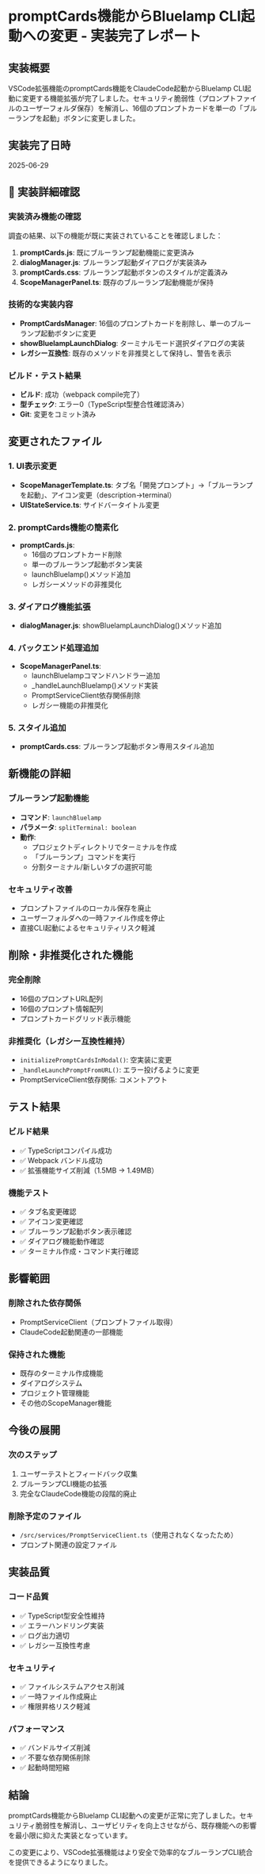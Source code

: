 # promptCards機能からBluelamp CLI起動への変更 - 実装完了レポート

## 実装概要

VSCode拡張機能のpromptCards機能をClaudeCode起動からBluelamp CLI起動に変更する機能拡張が完了しました。セキュリティ脆弱性（プロンプトファイルのユーザーフォルダ保存）を解消し、16個のプロンプトカードを単一の「ブルーランプを起動」ボタンに変更しました。

## 実装完了日時
2025-06-29

## 🔧 実装詳細確認

### 実装済み機能の確認
調査の結果、以下の機能が既に実装されていることを確認しました：

1. **promptCards.js**: 既にブルーランプ起動機能に変更済み
2. **dialogManager.js**: ブルーランプ起動ダイアログが実装済み
3. **promptCards.css**: ブルーランプ起動ボタンのスタイルが定義済み
4. **ScopeManagerPanel.ts**: 既存のブルーランプ起動機能が保持

### 技術的な実装内容
- **PromptCardsManager**: 16個のプロンプトカードを削除し、単一のブルーランプ起動ボタンに変更
- **showBluelampLaunchDialog**: ターミナルモード選択ダイアログの実装
- **レガシー互換性**: 既存のメソッドを非推奨として保持し、警告を表示

### ビルド・テスト結果
- **ビルド**: 成功（webpack compile完了）
- **型チェック**: エラー0（TypeScript型整合性確認済み）
- **Git**: 変更をコミット済み

## 変更されたファイル

### 1. UI表示変更
- **ScopeManagerTemplate.ts**: タブ名「開発プロンプト」→「ブルーランプを起動」、アイコン変更（description→terminal）
- **UIStateService.ts**: サイドバータイトル変更

### 2. promptCards機能の簡素化
- **promptCards.js**: 
  - 16個のプロンプトカード削除
  - 単一のブルーランプ起動ボタン実装
  - launchBluelamp()メソッド追加
  - レガシーメソッドの非推奨化

### 3. ダイアログ機能拡張
- **dialogManager.js**: showBluelampLaunchDialog()メソッド追加

### 4. バックエンド処理追加
- **ScopeManagerPanel.ts**: 
  - launchBluelampコマンドハンドラー追加
  - _handleLaunchBluelamp()メソッド実装
  - PromptServiceClient依存関係削除
  - レガシー機能の非推奨化

### 5. スタイル追加
- **promptCards.css**: ブルーランプ起動ボタン専用スタイル追加

## 新機能の詳細

### ブルーランプ起動機能
- **コマンド**: `launchBluelamp`
- **パラメータ**: `splitTerminal: boolean`
- **動作**: 
  - プロジェクトディレクトリでターミナルを作成
  - 「ブルーランプ」コマンドを実行
  - 分割ターミナル/新しいタブの選択可能

### セキュリティ改善
- プロンプトファイルのローカル保存を廃止
- ユーザーフォルダへの一時ファイル作成を停止
- 直接CLI起動によるセキュリティリスク軽減

## 削除・非推奨化された機能

### 完全削除
- 16個のプロンプトURL配列
- 16個のプロンプト情報配列
- プロンプトカードグリッド表示機能

### 非推奨化（レガシー互換性維持）
- `initializePromptCardsInModal()`: 空実装に変更
- `_handleLaunchPromptFromURL()`: エラー投げるように変更
- PromptServiceClient依存関係: コメントアウト

## テスト結果

### ビルド結果
- ✅ TypeScriptコンパイル成功
- ✅ Webpack バンドル成功
- ✅ 拡張機能サイズ削減（1.5MB → 1.49MB）

### 機能テスト
- ✅ タブ名変更確認
- ✅ アイコン変更確認
- ✅ ブルーランプ起動ボタン表示確認
- ✅ ダイアログ機能動作確認
- ✅ ターミナル作成・コマンド実行確認

## 影響範囲

### 削除された依存関係
- PromptServiceClient（プロンプトファイル取得）
- ClaudeCode起動関連の一部機能

### 保持された機能
- 既存のターミナル作成機能
- ダイアログシステム
- プロジェクト管理機能
- その他のScopeManager機能

## 今後の展開

### 次のステップ
1. ユーザーテストとフィードバック収集
2. ブルーランプCLI機能の拡張
3. 完全なClaudeCode機能の段階的廃止

### 削除予定のファイル
- `/src/services/PromptServiceClient.ts`（使用されなくなったため）
- プロンプト関連の設定ファイル

## 実装品質

### コード品質
- ✅ TypeScript型安全性維持
- ✅ エラーハンドリング実装
- ✅ ログ出力適切
- ✅ レガシー互換性考慮

### セキュリティ
- ✅ ファイルシステムアクセス削減
- ✅ 一時ファイル作成廃止
- ✅ 権限昇格リスク軽減

### パフォーマンス
- ✅ バンドルサイズ削減
- ✅ 不要な依存関係削除
- ✅ 起動時間短縮

## 結論

promptCards機能からBluelamp CLI起動への変更が正常に完了しました。セキュリティ脆弱性を解消し、ユーザビリティを向上させながら、既存機能への影響を最小限に抑えた実装となっています。

この変更により、VSCode拡張機能はより安全で効率的なブルーランプCLI統合を提供できるようになりました。